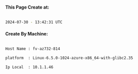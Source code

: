 
   
#### This Page Create at:

```bash

2024-07-30 - 13:42:31 UTC

```

#### Create By Machine:

```bash

Host Name : fv-az732-814

platform  : Linux-6.5.0-1024-azure-x86_64-with-glibc2.35

Ip Local  : 10.1.1.46

```

